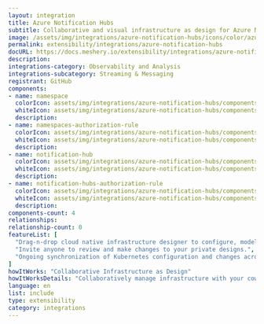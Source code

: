 ```yaml
---
layout: integration
title: Azure Notification Hubs
subtitle: Collaborative and visual infrastructure as design for Azure Notification Hubs
image: /assets/img/integrations/azure-notification-hubs/icons/color/azure-notification-hubs-color.svg
permalink: extensibility/integrations/azure-notification-hubs
docURL: https://docs.meshery.io/extensibility/integrations/azure-notification-hubs
description: 
integrations-category: Observability and Analysis
integrations-subcategory: Streaming & Messaging
registrant: GitHub
components: 
- name: namespace
  colorIcon: assets/img/integrations/azure-notification-hubs/components/namespace/icons/color/namespace-color.svg
  whiteIcon: assets/img/integrations/azure-notification-hubs/components/namespace/icons/white/namespace-white.svg
  description: 
- name: namespaces-authorization-rule
  colorIcon: assets/img/integrations/azure-notification-hubs/components/namespaces-authorization-rule/icons/color/namespaces-authorization-rule-color.svg
  whiteIcon: assets/img/integrations/azure-notification-hubs/components/namespaces-authorization-rule/icons/white/namespaces-authorization-rule-white.svg
  description: 
- name: notification-hub
  colorIcon: assets/img/integrations/azure-notification-hubs/components/notification-hub/icons/color/notification-hub-color.svg
  whiteIcon: assets/img/integrations/azure-notification-hubs/components/notification-hub/icons/white/notification-hub-white.svg
  description: 
- name: notification-hubs-authorization-rule
  colorIcon: assets/img/integrations/azure-notification-hubs/components/notification-hubs-authorization-rule/icons/color/notification-hubs-authorization-rule-color.svg
  whiteIcon: assets/img/integrations/azure-notification-hubs/components/notification-hubs-authorization-rule/icons/white/notification-hubs-authorization-rule-white.svg
  description: 
components-count: 4
relationships: 
relationship-count: 0
featureList: [
  "Drag-n-drop cloud native infrastructure designer to configure, model, and deploy your workloads.",
  "Invite anyone to review and make changes to your private designs.",
  "Ongoing synchronization of Kubernetes configuration and changes across any number of clusters."
]
howItWorks: "Collaborative Infrastructure as Design"
howItWorksDetails: "Collaboratively manage infrastructure with your coworkers synchronously sharing the same designs."
language: en
list: include
type: extensibility
category: integrations
---
```

